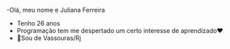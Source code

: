 -Olá, meu nome e Juliana Ferreira 
- Tenho 26 anos
-  Programação tem me despertado um certo interesse de aprendizado♥️
-  📍Sou de Vassouras/Rj

